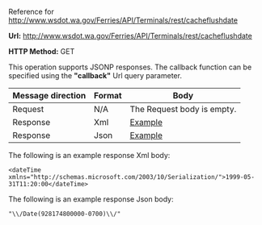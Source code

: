 Reference for http://www.wsdot.wa.gov/Ferries/API/Terminals/rest/cacheflushdate

**Url:** http://www.wsdot.wa.gov/Ferries/API/Terminals/rest/cacheflushdate

**HTTP Method:** GET

This operation supports JSONP responses. The callback function can be specified using the **"callback"** Url query parameter.

| Message direction | Format | Body |
| --- | --- | --- |
| Request | N/A | The Request body is empty. |
| Response | Xml | [Example](#response-xml) |
| Response | Json | [Example](#response-json) |

The following is an example response Xml body:

```
<dateTime xmlns="http://schemas.microsoft.com/2003/10/Serialization/">1999-05-31T11:20:00</dateTime>
```

The following is an example response Json body:

```
"\\/Date(928174800000-0700)\\/"
```